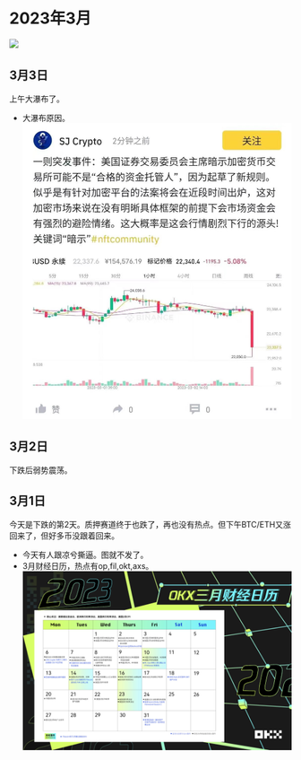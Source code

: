 # 2023年3月
![](./img_202303 "")





## 3月3日
上午大瀑布了。
- 大瀑布原因。 ![](./img_202303/3-1.jpeg "")

## 3月2日
下跌后弱势震荡。

## 3月1日
今天是下跌的第2天。质押赛道终于也跌了，再也没有热点。但下午BTC/ETH又涨回来了，但好多币没跟着回来。
- 今天有人跟凉兮撕逼。图就不发了。
- 3月财经日历，热点有op,fil,okt,axs。 ![](./img_202303/1-1.jpeg "")